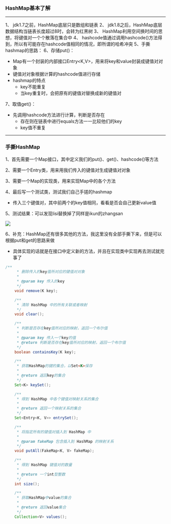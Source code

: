 ### HashMap基本了解
---
1、 jdk1.7之前，HashMap底层只是数组和链表
2、 jdk1.8之后，HashMap底层数据结构当链表长度超过8时，会转为红黑树
3、 HashMap利用空间换时间的思想，将键值对一个个散落在集合中
4、 hashcode值通过调用hashcode()方法得到，所以有可能存在hashcode值相同的情况，即所谓的哈希冲突
5、手撕hashmap的思路：
6、存储put()：
* Map有一个封装的内部接口Entry<K,V>，用来将key和value封装成键值对对象
* 键值对对象根据计算的hashcode值进行存储
* hashmap的特点
  * key不能重复
  * 当key重复时，会把原有的键值对替换成新的键值对

7、取值get()：
* 先调用hashcode方法进行计算，判断是否存在
  * 存在则在链表中进行equals方法一一比较他们的key
  * key值不重复
---
### 手撕HashMap
1、首先需要一个Map接口，其中定义我们的put()、get()、hashcode()等方法

2、需要一个Entry类，用来用我们传入的键值对生成键值对对象

3、需要一个Map的实现类，用来实现Map中的各个方法

4、最后写一个测试类，测试我们自己手搓的hashmap
* 传入三个键值对，其中前两个的key值相同，看看是否会自己更新value值

5、测试结果：可以发现lisi替换掉了同样是ikun的zhangsan

![](https://img2023.cnblogs.com/blog/2987571/202303/2987571-20230327213533860-445565681.png)

6、补充：HashMap还有很多其他的方法，我这里没有全部手撕下来，但是可以根据put和get的思路来做
* 具体实现的话就是在接口中定义新的方法，并且在实现类中实现再去测试就完事了
```java
/**
     * 删除传入的key值所对应的键值对对象
     *
     * @param key 传入的key
     */
    void remove(K key);

    /**
     * 清除 HashMap 中的所有关联或者映射
     */
    void clear();

    /**
     * 判断是否存在key值所对应的映射，返回一个布尔值
     *
     * @param key 传入一个key的值
     * @return 判断是否存在key值所对应的映射，返回一个布尔值
     */
    boolean containsKey(K key);

    /**
     * 获取HashMap的键的集合，以Set<K>保存
     *
     * @return 返回key的集合
     */
    Set<K> keySet();

    /**
     * 得到 HashMap 中各个键值对映射关系的集合
     *
     * @return 返回一个映射关系的集合
     */
    Set<Entry<K, V>> entrySet();

    /**
     * 将指定所有的键值对插入到 HashMap 中
     *
     * @param fakeMap 包含插入到 HashMap 的映射关系
     */
    void putAll(FakeMap<K, V> fakeMap);

    /**
     * 得到 HashMap 键值对的数量
     *
     * @return 一个int型整数
     */
    int size();

    /**
     * 获取HashMap中value的集合
     *
     * @return 返回value集合
     */
    Collection<V> values();
```

